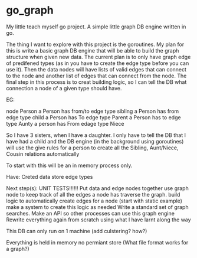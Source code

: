 go_graph
========

My little teach myself go project. A simple little graph DB engine written in go.

The thing I want to explore with this project is the goroutines. My plan for this is write a basic graph DB engine that will be able to build the graph structure when given new data. The current plan is to only have graph edge of predifened types (as in you have to create the edge type before you can use it). Then the data nodes will have lists of valid edges that can connect to the node and another list of edges that can connect from the node. The final step in this process is to creat building logic, so I can tell the DB what connection a node of a given type should have.

EG:

node Person
a Person has from/to edge type sibling
a Person has from edge type child
a Person has To edge type Parent
a Person has to edge type Aunty
a person has From edage type Niece

So I have 3 sisters, when I have a daughter. I only have to tell the DB that I have had a child and the DB engine (in the background using goroutines) will use the give rules for a person to create all the Sibling, Aunt/Niece, Cousin relations automatically

To start with this will be an in memory process only.

Have:
    Creted data store
    edge types

Next step(s):
     UNIT TESTS!!!!!!
     Put data and edge nodes together
     use graph node to keep track of all the edges a node has
     traverse the graph.
     build logic to automatically create edges for a node (start with static example)
     make a system to create this logic as needed
     Write a standard set of graph searches.
     Make an API so other processes can use this graph engine
     Rewrite everything again from scratch using what I have larnt along the way



This DB can only run on 1 machine (add culstering? how?)

Everything is held in memory no permiant store (What file format works for a graph?)
